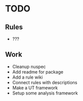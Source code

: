 # TODO

## Rules

- ???


## Work

- Cleanup nuspec
- Add readme for package
- Add a rule wiki
- Connect rules with descriptions
- Make a UT framework
- Setup some analysis framework
